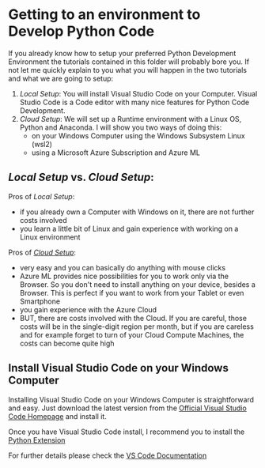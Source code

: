 # Getting to an environment to Develop Python Code
If you already know how to setup your preferred Python Development Environment the tutorials contained in this folder will probably bore you. If not let me quickly explain to you what you will happen in the two tutorials and what we are going to setup:

1. *Local Setup*: You will install Visual Studio Code on your Computer. Visual Studio Code is a Code editor with many nice features for Python Code Development. 
2. *Cloud Setup*: We will set up a Runtime environment with a Linux OS, Python and Anaconda. I will show you two ways of doing this:
    - on your Windows Computer using the Windows Subsystem Linux (wsl2)
    - using a Microsoft Azure Subscription and Azure ML

## *Local Setup* vs. *Cloud Setup*:

Pros of *Local Setup*:

* if you already own a Computer with Windows on it, there are not further costs involved
* you learn a little bit of Linux and gain experience with working on a Linux environment

Pros of [*Cloud Setup*](azure_ml/README.md):

* very easy and you can basically do anything with mouse clicks
* Azure ML provides nice possibilities for you to work only via the Browser. So you don't need to install anything on your device, besides a Browser. This is perfect if you want to work from your Tablet or even Smartphone
* you gain experience with the Azure Cloud
* BUT, there are costs involved with the Cloud. If you are careful, those costs will be in the single-digit region per month, but if you are careless and for example forget to turn of your Cloud Compute Machines, the costs can become quite high

## Install Visual Studio Code on your Windows Computer
Installing Visual Studio Code on your Windows Computer is straightforward and easy. Just download the latest version from the [Official Visual Studio Code Homepage](https://code.visualstudio.com/download) and install it.

Once you have Visual Studio Code install, I recommend you to install the [Python Extension](https://marketplace.visualstudio.com/items?itemName=ms-python.python)

For further details please check the [VS Code Documentation](https://code.visualstudio.com/)
